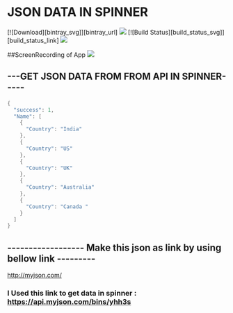# JSON DATA IN SPINNER

[![Download][bintray_svg]][bintray_url]
![][file_downloader_svg]
[![Build Status][build_status_svg]][build_status_link]
[![][filedownloader_snapshot_svg]](https://oss.sonatype.org/content/repositories/snapshots/com/liulishuo/filedownloader/)

##ScreenRecording of App
![][Populate_data_from_API_gif]


## ---GET JSON DATA FROM FROM API IN SPINNER-----

```groovy
{
  "success": 1,
  "Name": [
    {
      "Country": "India"
    },
    {
      "Country": "US"
    },
    {
      "Country": "UK"
    },
    {
      "Country": "Australia"
    },
    {
      "Country": "Canada "
    }
  ]
}

```

## ------------------ Make this json as link by using bellow link ---------
http://myjson.com/


### I Used this link to get data in spinner : https://api.myjson.com/bins/yhh3s


[Populate_data_from_API_gif]: https://github.com/lingochamp/FileDownloader/raw/master/art/hybrid_test_demo.gif
[filedownloader_snapshot_svg]: https://img.shields.io/badge/SnapShot-1.7.8-yellow.svg
[file_downloader_svg]: https://img.shields.io/badge/Android-FileDownloader-orange.svg
